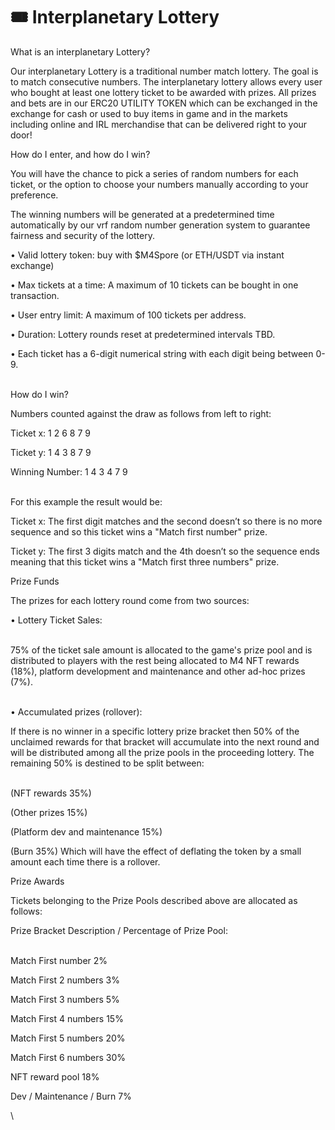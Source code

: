 # 🎟 Interplanetary Lottery

What is an interplanetary Lottery?

Our interplanetary Lottery is a traditional number match lottery. The goal is to match consecutive numbers. The interplanetary lottery allows every user who bought at least one lottery ticket to be awarded with prizes. All prizes and bets are in our ERC20 UTILITY TOKEN which can be exchanged in the exchange for cash or used to buy items in game and in the markets including online and IRL merchandise that can be delivered right to your door!



How do I enter, and how do I win?



You will have the chance to pick a series of random numbers for each ticket, or the option to choose your numbers manually according to your preference.&#x20;

The winning numbers will be generated at a predetermined time automatically by our vrf random number generation system to guarantee fairness and security of the lottery.



&#x20;   • Valid lottery token: buy with $M4Spore (or ETH/USDT via instant exchange)

&#x20;   • Max tickets at a time: A maximum of 10 tickets can be bought in one transaction.

&#x20;   • User entry limit: A maximum of 100 tickets per address.

&#x20;   • Duration: Lottery rounds reset at predetermined intervals TBD.&#x20;

&#x20;   • Each ticket has a 6-digit numerical string with each digit being between  0-9.

\
How do I win?



Numbers counted against the draw as follows from left to right:

Ticket x: 1 2 6 8 7 9&#x20;

Ticket y: 1 4 3 8 7 9&#x20;

Winning Number: 1 4 3 4 7 9&#x20;

\
For this example the result would be:

Ticket x: The first digit matches and the second doesn’t so there is no more sequence and so  this ticket wins a "Match first number" prize.

Ticket y: The first 3 digits match and the 4th doesn’t so the sequence ends meaning that this ticket wins a "Match first three numbers" prize.



Prize Funds



The prizes for each lottery round come from two sources:

• Lottery Ticket Sales:

\
75% of the ticket sale amount is allocated to the game's prize pool and is distributed to players with the rest being allocated to M4 NFT rewards (18%), platform development and maintenance and other ad-hoc prizes (7%).

\
• Accumulated prizes (rollover):



If there is no winner in a specific lottery prize bracket then 50% of the unclaimed rewards for that bracket will accumulate into the next round and will be distributed among all the prize pools in the proceeding lottery. The remaining 50% is destined to be split between:&#x20;

\
(NFT rewards 35%)&#x20;

(Other prizes 15%)&#x20;

(Platform dev and maintenance 15%)&#x20;

(Burn 35%) Which will have the effect of deflating the token by a small amount each time there is a rollover.



Prize Awards

Tickets belonging to the Prize Pools described above are allocated as follows:

Prize Bracket Description / Percentage of Prize Pool:

\
Match First number                2%

Match First 2 numbers            3%

Match First 3 numbers            5%

Match First 4 numbers            15%

Match First 5 numbers            20%

Match First 6 numbers            30%

NFT reward pool                      18%

Dev / Maintenance / Burn        7%

\
